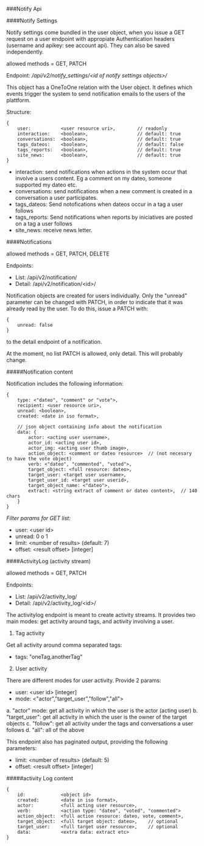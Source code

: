 ###Notify Api


####Notify Settings

Notify settings come bundled in the user object, when you issue a GET request on a user endpoint with appropiate Authentication headers (username and apikey: see account api). They can also be saved independently.

allowed methods = GET, PATCH

Endpoint: */api/v2/notify_settings/\<id of notify settings objects\>/*

This object has a OneToOne relation with the User object. It defines which events trigger the system to send notification emails to the users of the plattform. 

Structure:

	{
		user: 			<user resource uri>, 		// readonly
		interaction: 	<boolean>,					// default: true
		conversations: 	<boolean>,					// default: true
    	tags_dateos: 	<boolean>,					// default: false
    	tags_reports: 	<boolean>,					// default: true
    	site_news: 		<boolean>,					// default: true
	} 

* interaction: send notifications when actions in the system occur that involve a users content. Eg a comment on my dateo, someone supported my dateo etc.
* conversations: send notifications when a new comment is created in a conversation a user participates. 
* tags_dateos: Send notofications when dateos occur in a tag a user follows
* tags_reports: Send notifications when reports by iniciatives are posted on a tag a user follows
* site_news: receive news letter.


####Notifications

allowed methods = GET, PATCH, DELETE

Endpoints:

* List: /api/v2/notification/
* Detail: /api/v2/notification/\<id\>/


Notification objects are created for users individually. Only the "unread" parameter can be changed with PATCH, in order to indicate that it was already read by the user. To do this, issue a PATCH with:

	{
		unread: false
	}

to the detail endpoint of a notification. 

At the moment, no list PATCH is allowed, only detail. This will probably change.

#####Notification content

Notification includes the following information:

	{
		type: <"dateo", "comment" or "vote">,
		recipient: <user resource uri>,
		unread: <boolean>,
		created: <date in iso format>,

		// json object containing info about the notification
		data: {		
			actor: <acting user username>,
			actor_id: <acting user id>,
			actor_img: <acting user thumb image>,
			action_object: <comment or dateo resource>  // (not necesary to have the vote object)
			verb: <"dateo", "commented", "voted">,	
			target_object: <full resource: dateo>,
			target_user: <target user username>,
			target_user_id: <target user userid>,
			target_object_name: <"dateo">,
			extract: <string extract of comment or dateo content>,	// 140 chars
		}
	}


*Filter params for GET list:*

* user: \<user id\>
* unread: 0 o 1 
* limit: \<number of results\>  (default: 7)
* offset: \<result offset\> [integer]


####ActivityLog (activity stream)

allowed methods = GET, PATCH

Endpoints:

* List: /api/v2/activity_log/
* Detail: /api/v2/activity_log/\<id\>/

The activitylog endpoint is meant to create activity streams. It provides two main modes: get activity around tags, and activity involving a user.

1. Tag activity

Get all activity around comma separated tags:

* tags: "oneTag,anotherTag"

2. User activity

There are different modes for user activity. Provide 2 params:

* user: \<user id\> [integer]
* mode: \<"actor","target_user","follow","all"\>

a. "actor" mode: get all activity in which the user is the actor (acting user)
b. "target_user": get all activity in which the user is the owner of the target objects
c. "follow": get all activity under the tags and conversations a user follows
d. "all": all of the above

This endpoint also has paginated output, providing the following parameters:

* limit: \<number of results\>  (default: 5)
* offset: \<result offset\> [integer]


#####activity Log content

	{
		id: 			<object id>
		created: 		<date in iso format>,
		actor:			<full acting user resource>,
	    verb:			<action type: "dateo", "voted", "commented">
	    action_object:	<full action resource: dateo, vote, comment>,
	    target_object:	<full target object: dateo>,	// optional
	    target_user: 	<full target user resource>, 	// optional
	    data: 			<extra data: extract etc>
	}




